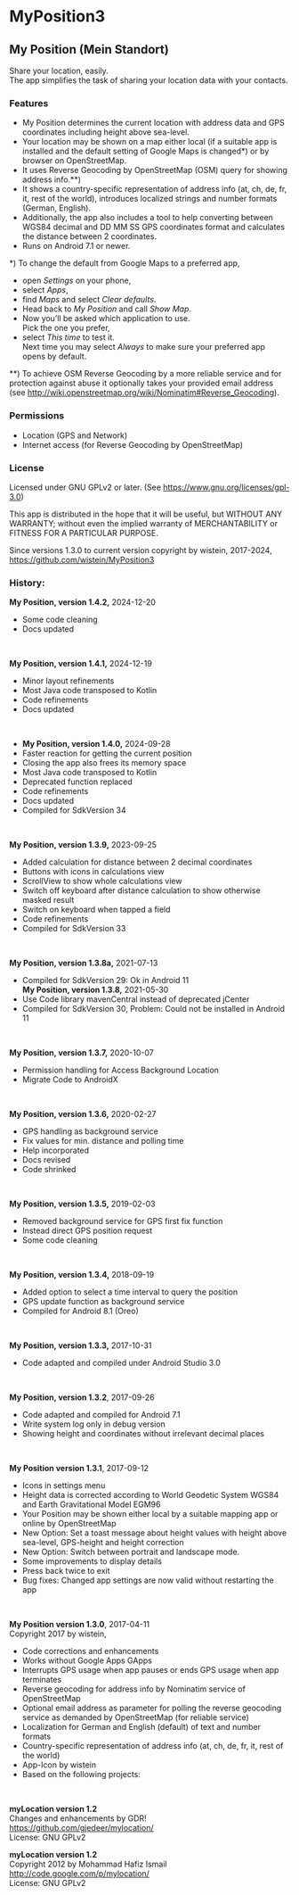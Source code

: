# MyPosition3
 
## My Position (Mein Standort)
 
Share your location, easily.  
The app simplifies the task of sharing your location data with your contacts.
### Features
- My Position determines the current location with address data and GPS coordinates including height above sea-level. 
- Your location may be shown on a map either local (if a suitable app is installed and the default setting of Google Maps is changed*) or by browser on OpenStreetMap.
- It uses Reverse Geocoding by OpenStreetMap (OSM) query for showing address info.**)
- It shows a country-specific representation of address info (at, ch, de, fr, it, rest of the world), introduces localized strings and number formats (German, English).
- Additionally, the app also includes a tool to help converting between WGS84 decimal and DD MM SS GPS coordinates format and calculates the distance between 2 coordinates.
- Runs on Android 7.1 or newer.

*) To change the default from Google Maps to a preferred app,
- open <i>Settings</i> on your phone, 
- select <I>Apps</I>, 
- find <i>Maps</i> and select <i>Clear defaults</i>. 
- Head back to <i>My Position</I> and call <I>Show Map</I>. 
- Now you’ll be asked which application to use.  
Pick the one you prefer,
- select <i>This time</I> to test it.  
Next time you may select <i>Always</I> to make sure your preferred app opens by default.

**) To achieve OSM Reverse Geocoding by a more reliable service and for protection against abuse it optionally takes your provided email address  
(see http://wiki.openstreetmap.org/wiki/Nominatim#Reverse_Geocoding).

 
### Permissions
- Location (GPS and Network)
- Internet access (for Reverse Geocoding by OpenStreetMap)

### License
Licensed under GNU GPLv2 or later. (See https://www.gnu.org/licenses/gpl-3.0)
 
This app is distributed in the hope that it will be useful, but WITHOUT ANY WARRANTY; without even the implied warranty of MERCHANTABILITY or FITNESS FOR A PARTICULAR PURPOSE.

Since versions 1.3.0 to current version copyright by wistein, 2017-2024,<br>
https://github.com/wistein/MyPosition3<BR>

### History:

<B>My Position, version 1.4.2,</B> 2024-12-20<br>
- Some code cleaning<br>
- Docs updated<br>
<br>

<B>My Position, version 1.4.1,</B> 2024-12-19<br>
- Minor layout refinements<br>
- Most Java code transposed to Kotlin<br>
- Code refinements<br>
- Docs updated<br>
<br>

- <B>My Position, version 1.4.0,</B> 2024-09-28<br>
- Faster reaction for getting the current position<br>
- Closing the app also frees its memory space<br>
- Most Java code transposed to Kotlin<br>
- Deprecated function replaced<br>
- Code refinements<br>
- Docs updated<br>
- Compiled for SdkVersion 34<br>
<br>

<B>My Position, version 1.3.9,</B> 2023-09-25<br>
- Added calculation for distance between 2 decimal coordinates<br>
- Buttons with icons in calculations view<br>
- ScrollView to show whole calculations view<br>
- Switch off keyboard after distance calculation to show otherwise masked result<br>
- Switch on keyboard when tapped a field<br>
- Code refinements<br>
- Compiled for SdkVersion 33<br>
<br>

<B>My Position, version 1.3.8a,</B> 2021-07-13<br>
 - Compiled for SdkVersion 29: Ok in Android 11<br>
<B>My Position, version 1.3.8,</B> 2021-05-30<br>
 - Use Code library mavenCentral instead of deprecated jCenter<br>
 - Compiled for SdkVersion 30, Problem: Could not be installed in Android 11<br>
<br>

<B>My Position, version 1.3.7,</B> 2020-10-07<br>
 - Permission handling for Access Background Location<br>
 - Migrate Code to AndroidX<br>
<br>

<B>My Position, version 1.3.6,</B> 2020-02-27<br>
 - GPS handling as background service<br>
 - Fix values for min. distance and polling time<br> 
 - Help incorporated<br>
 - Docs revised<br>
 - Code shrinked<br>
<br>

<B>My Position, version 1.3.5,</B> 2019-02-03<br>
 - Removed background service for GPS first fix function<br>
 - Instead direct GPS position request<br>
 - Some code cleaning<br>
<br>

<B>My Position, version 1.3.4,</B> 2018-09-19<br>
 - Added option to select a time interval to query the position<br>
 - GPS update function as background service<br>
 - Compiled for Android 8.1 (Oreo)<br>
<br>

<B>My Position, version 1.3.3,</B> 2017-10-31<br>
 - Code adapted and compiled under Android Studio 3.0<br>
<br>

<B>My Position, version 1.3.2</B>, 2017-09-26<br>
  - Code adapted and compiled for Android 7.1<br>
  - Write system log only in debug version<br>
  - Showing height and coordinates without irrelevant decimal places<br>
<br>

<B>My Position version 1.3.1</B>, 2017-09-12<br> 
  - Icons in settings menu<br>
  - Height data is corrected according to World Geodetic System WGS84 and Earth Gravitational Model EGM96<br>
  - Your Position may be shown either local by a suitable mapping app or online by OpenStreetMap<br>
  - New Option: Set a toast message about height values with height above sea-level, GPS-height and height correction<br>
  - New Option: Switch between portrait and landscape mode.<br>
  - Some improvements to display details<br>
  - Press back twice to exit<br>
  - Bug fixes: Changed app settings are now valid without restarting the app<br>
<br>
 
<B>My Position version 1.3.0</B>, 2017-04-11<br> 
Copyright 2017 by wistein,<br>
  - Code corrections and enhancements<br>
  - Works without Google Apps GApps<br>
  - Interrupts GPS usage when app pauses or ends GPS usage when app terminates<br>
  - Reverse geocoding for address info by Nominatim service of OpenStreetMap<br>
  - Optional email address as parameter for polling the reverse geocoding service as demanded by OpenStreetMap (for reliable service)<br>
  - Localization for German and English (default) of text and number formats<br>
  - Country-specific representation of address info (at, ch, de, fr, it, rest of the world)<br>
  - App-Icon by wistein<br>
  - Based on the following projects:<br>
<br>
  
<B>myLocation version 1.2</B> <BR>
Changes and enhancements by GDR!<br>
https://github.com/gjedeer/mylocation/<br>
License: GNU GPLv2

<B>myLocation version 1.2</B><br>
Copyright 2012 by Mohammad Hafiz Ismail<br>
http://code.google.com/p/mylocation/<br>
License: GNU GPLv2
<BR>
